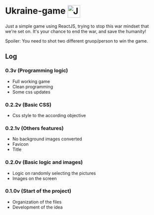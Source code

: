 # Ukraine-game <img align="center" alt="Js" height="40" width="40" src="https://emojipedia-us.s3.dualstack.us-west-1.amazonaws.com/thumbs/120/twitter/282/flag-ukraine_1f1fa-1f1e6.png">

Just a simple game using ReactJS, trying to stop this war mindset that we're set on. It's your chance to end the war, and save the humanity!

Spoiler: You need to shot two different gruop/person to win the game.

## Log
### 0.3v (Programming logic)
- Full working game
- Clean programming
- Some css updates

### 0.2.2v (Basic CSS)
- Css style to the according objective

### 0.2.1v (Others features)
- No background images converted
- Favicon
- Title

### 0.2.0v (Basic logic and images)
- Logic on randomly selecting the pictures
- Images on the screen

### 0.1.0v (Start of the project)
- Organization of the files
- Development of the idea
